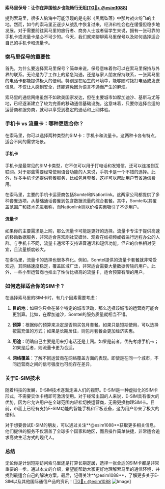 **索马里保号：让你在异国他乡也能畅行无阻[[TG💪+ @esim1088](https://t.me/s/esim1088)]**

提到索马里，很多人脑海中可能浮现的是电影《黑鹰坠落》中那片战火纷飞的土地。然而，如今的索马里正逐步从战乱中恢复过来，经济和社会也在缓慢但稳步地发展。对于需要前往索马里的旅行者、商务人士或者留学生来说，拥有一张可靠的手机卡或流量卡是必不可少的。今天，我们就来聊聊索马里保号以及如何选择适合自己的手机卡和流量卡。

### 索马里保号的重要性

首先，为什么要选择索马里保号？简单来说，保号意味着你可以在索马里保持与外界的联系。无论是为了工作上的紧急沟通，还是与家人朋友保持联系，一张索马里的电话卡都能提供极大的便利。特别是在陌生的环境中，能够随时拨打电话或发送信息，不仅让人感到安全，还能避免因为语言不通而产生的麻烦。

索马里的通信网络虽然不如欧美国家发达，但在主要城市如摩加迪沙、基斯马尤等地，已经逐渐建立了较为完善的移动通信基础设施。这意味着，只要你选择合适的运营商和服务商，就可以享受到稳定的通话和上网体验。

### 手机卡 vs 流量卡：哪种更适合你？

在索马里，你可以选择两种类型的SIM卡：手机卡和流量卡。这两种卡各有特点，适合不同的需求场景。

#### 手机卡

手机卡是最常见的SIM卡类型，它不仅可以用于打电话和发短信，还可以连接到互联网。对于那些需要经常使用语音功能的人来说，手机卡是一个不错的选择。此外，许多手机卡还提供套餐服务，比如包月套餐，这样可以帮助用户节省通信费用。

在索马里，主要的手机卡运营商包括Somtel和Nationlink。这两家公司都提供了多种套餐选项，从基础通话套餐到包含数据流量的综合套餐。其中，Somtel以其覆盖范围广和技术先进著称，而Nationlink则以价格实惠吸引了不少用户。

#### 流量卡

如果你的主要需求是上网，那么流量卡可能是更好的选择。流量卡专注于提供高速的移动数据服务，非常适合喜欢刷社交媒体、观看在线视频或者进行远程办公的人群。与手机卡不同，流量卡通常不支持语音通话和短信功能，但它的价格相对便宜，且流量额度较大。

在索马里，流量卡的选择也很多样化。例如，Somtel提供的流量卡套餐就非常受欢迎，其网络速度稳定，覆盖区域广泛，非常适合需要大量数据传输的用户。此外，一些小型运营商也推出了性价比极高的流量卡，适合预算有限的用户。

### 如何选择适合你的SIM卡？

在选择索马里的SIM卡时，有几个因素需要考虑：

1. **目的地**：如果你只会在某个特定的城市活动，那么选择该城市的运营商可能会更划算。比如，在摩加迪沙，Somtel的服务质量就相当不错。
   
2. **预算**：根据你的预算来决定是否购买包月套餐。如果只是短期使用，可以选择按需充值的方式；如果是长期居住，则包月套餐会更加经济实惠。

3. **用途**：明确自己主要是用来打电话还是上网。如果是前者，优先考虑手机卡；如果是后者，则流量卡更为合适。

4. **网络覆盖**：了解不同运营商在网络覆盖方面的表现。即使是在同一个城市，不同运营商之间的信号强度也可能存在差异。

### 关于E-SIM技术

随着科技的发展，E-SIM技术逐渐走进人们的视野。E-SIM是一种虚拟化的SIM卡形式，不需要实体卡槽即可激活使用。对于经常出国的人来说，E-SIM具有很大的优势，因为它允许用户在全球范围内轻松切换运营商，无需更换物理SIM卡。目前，市面上已经有支持E-SIM功能的智能手机和平板设备，这为用户带来了极大的便利。

对于想要尝试E-SIM的朋友，可以通过关注**@esim1088**获取更多相关信息。他们提供的服务不仅涵盖了全球多个国家和地区，而且操作简单快捷，非常适合追求高效生活方式的现代人。

### 总结

无论你是计划短期访问索马里还是打算长期定居，选择一张合适的SIM卡都是非常重要的一步。通过本文的介绍，希望能帮助大家更好地理解索马里的通信环境，并找到最适合自己的解决方案。最后，记得关注**@esim1088**，了解更多关于E-SIM以及其他国际通信产品的资讯！[[TG💪+ @esim1088](https://t.me/s/esim1088) ![Image](https://i.postimg.cc/4NQfJmqS/Snipaste-2025-05-13-00-14-12.png)]